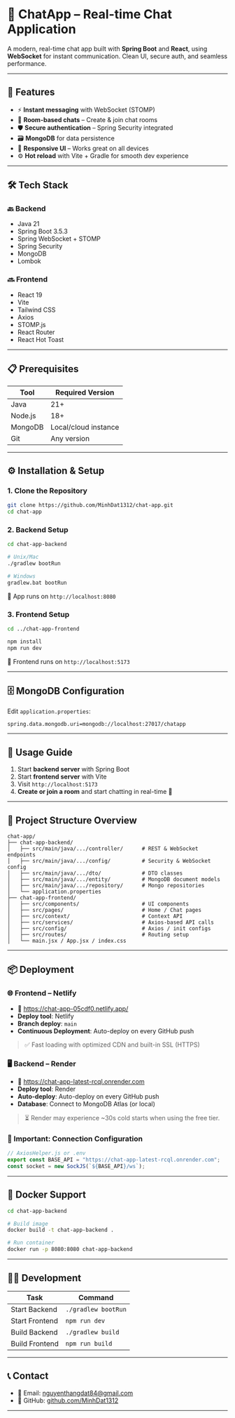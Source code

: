 # 💬 ChatApp – Real-time Chat Application

A modern, real-time chat app built with **Spring Boot** and **React**, using **WebSocket** for instant communication. Clean UI, secure auth, and seamless performance.

---

## 🚀 Features

- ⚡ **Instant messaging** with WebSocket (STOMP)
- 🧩 **Room-based chats** – Create & join chat rooms
- 🛡️ **Secure authentication** – Spring Security integrated
- 🗃️ **MongoDB** for data persistence
- 📱 **Responsive UI** – Works great on all devices
- ⚙️ **Hot reload** with Vite + Gradle for smooth dev experience

---

## 🛠️ Tech Stack

### 🔙 Backend

- Java 21
- Spring Boot 3.5.3
- Spring WebSocket + STOMP
- Spring Security
- MongoDB
- Lombok

### 🔜 Frontend

- React 19
- Vite
- Tailwind CSS
- Axios
- STOMP.js
- React Router
- React Hot Toast

---

## 📋 Prerequisites

| Tool    | Required Version     |
| ------- | -------------------- |
| Java    | 21+                  |
| Node.js | 18+                  |
| MongoDB | Local/cloud instance |
| Git     | Any version          |

---

## ⚙️ Installation & Setup

### 1. Clone the Repository

```bash
git clone https://github.com/MinhDat1312/chat-app.git
cd chat-app
```

### 2. Backend Setup

```bash
cd chat-app-backend

# Unix/Mac
./gradlew bootRun

# Windows
gradlew.bat bootRun
```

📍 App runs on `http://localhost:8080`

### 3. Frontend Setup

```bash
cd ../chat-app-frontend

npm install
npm run dev
```

📍 Frontend runs on `http://localhost:5173`

---

## 🗄️ MongoDB Configuration

Edit `application.properties`:

```properties
spring.data.mongodb.uri=mongodb://localhost:27017/chatapp
```

---

## 🧪 Usage Guide

1. Start **backend server** with Spring Boot
2. Start **frontend server** with Vite
3. Visit `http://localhost:5173`
4. **Create or join a room** and start chatting in real-time 🎉

---

## 📁 Project Structure Overview

```
chat-app/
├── chat-app-backend/
│   ├── src/main/java/.../controller/      # REST & WebSocket endpoints
│   ├── src/main/java/.../config/          # Security & WebSocket config
│   ├── src/main/java/.../dto/             # DTO classes
│   ├── src/main/java/.../entity/          # MongoDB document models
│   ├── src/main/java/.../repository/      # Mongo repositories
│   └── application.properties
├── chat-app-frontend/
│   ├── src/components/                    # UI components
│   ├── src/pages/                         # Home / Chat pages
│   ├── src/context/                       # Context API
│   ├── src/services/                      # Axios-based API calls
│   ├── src/config/                        # Axios / init configs
│   ├── src/routes/                        # Routing setup
│   └── main.jsx / App.jsx / index.css
```

---

## 📦 Deployment

### 🌐 Frontend – Netlify

- 🚀 https://chat-app-05cdf0.netlify.app/
- **Deploy tool**: Netlify
- **Branch deploy**: `main`
- **Continuous Deployment**: Auto-deploy on every GitHub push

> ✅ Fast loading with optimized CDN and built-in SSL (HTTPS)

### 🖥️ Backend – Render

- 🔗 https://chat-app-latest-rcql.onrender.com
- **Deploy tool**: Render
- **Auto-deploy**: Auto-deploy on every GitHub push
- **Database**: Connect to MongoDB Atlas (or local)

> ⏳ Render may experience ~30s cold starts when using the free tier.

### 🔧 Important: Connection Configuration

```js
// AxiosHelper.js or .env
export const BASE_API = "https://chat-app-latest-rcql.onrender.com";
const socket = new SockJS(`${BASE_API}/ws`);
```

---

## 🐳 Docker Support

```bash
cd chat-app-backend

# Build image
docker build -t chat-app-backend .

# Run container
docker run -p 8080:8080 chat-app-backend
```

---

## 🧑‍💻 Development

| Task           | Command             |
| -------------- | ------------------- |
| Start Backend  | `./gradlew bootRun` |
| Start Frontend | `npm run dev`       |
| Build Backend  | `./gradlew build`   |
| Build Frontend | `npm run build`     |

---

## 📞 Contact

- 📧 Email: [nguyenthangdat84@gmail.com](mailto:nguyenthangdat84@gmail.com)
- 🐙 GitHub: [github.com/MinhDat1312](https://github.com/MinhDat1312)

---
